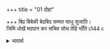+++
title = "01 दोहा"

+++
बिप्र बिबेकी बेदबिद सम्मत साधु सुजाति।  
जिमि धोखें मदपान कर सचिव सोच तेहि भाँति॥144॥  

<details><summary>भावार्थ</summary>

जैसे कोई विवेकशील, वेद का ज्ञाता, साधुसम्मत आचरणों वाला और उत्तम जाति का (कुलीन) ब्राह्मण धोखे से मदिरा पी ले और पीछे पछतावे, उसी प्रकार मन्त्री सुमन्त्र सोच कर रहे (पछता रहे) हैं॥144॥  
</details>



